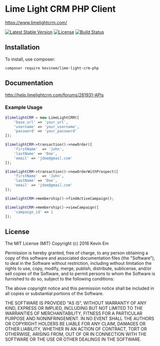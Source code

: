 # Lime Light CRM PHP Client

https://www.limelightcrm.com/

[![Latest Stable Version](https://poser.pugx.org/kevinem/lime-light-php/v/stable?format=flat-square)](https://packagist.org/packages/kevinem/lime-light-php)
[![License](https://poser.pugx.org/kevinem/lime-light-php/license?format=flat-square)](https://packagist.org/packages/kevinem/lime-light-php)
[![Build Status](https://travis-ci.org/kevinem/lime-light-php.svg?branch=master)](https://travis-ci.org/kevinem/lime-light-php)

## Installation

To install, use composer:

```
composer require kevinem/lime-light-crm-php
```

## Documentation

http://help.limelightcrm.com/forums/261931-APIs

### Example Usage

```php
$limelightCRM = new LimeLightCRM([
    'base_url' => 'your_url',
    'username' => 'your_username',
    'password' => 'your_password'
]);

$limelightCRM->transaction()->newOrder([
    'firstName'  => 'John',
    'lastName' => 'Doe',
    'email' => 'jdoe@gmail.com'
]);

$limelightCRM->transaction()->newOrderWithProspect([
    'firstName'  => 'John',
    'lastName' => 'Doe',
    'email' => 'jdoe@gmail.com'         
]);

$limelightCRM->membership()->findActiveCampaign();

$limelightCRM->membership()->viewCampaign([
    'campaign_id' => 1     
]);

```

## License 

The MIT License (MIT)
Copyright (c) 2016 Kevin Em

Permission is hereby granted, free of charge, to any person obtaining a copy of this software and associated
documentation files (the "Software"), to deal in the Software without restriction, including without limitation
the rights to use, copy, modify, merge, publish, distribute, sublicense, and/or sell copies of the Software,
and to permit persons to whom the Software is furnished to do so, subject to the following conditions:

The above copyright notice and this permission notice shall be included in all copies or substantial portions of
the Software.

THE SOFTWARE IS PROVIDED "AS IS", WITHOUT WARRANTY OF ANY KIND, EXPRESS OR IMPLIED, INCLUDING BUT NOT LIMITED
TO THE WARRANTIES OF MERCHANTABILITY, FITNESS FOR A PARTICULAR PURPOSE AND NONINFRINGEMENT. IN NO EVENT SHALL
THE AUTHORS OR COPYRIGHT HOLDERS BE LIABLE FOR ANY CLAIM, DAMAGES OR OTHER LIABILITY, WHETHER IN AN ACTION OF
CONTRACT, TORT OR OTHERWISE, ARISING FROM, OUT OF OR IN CONNECTION WITH THE SOFTWARE OR THE USE OR OTHER DEALINGS
IN THE SOFTWARE.
